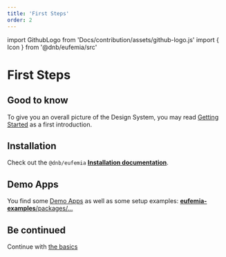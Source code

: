 ```yaml
---
title: 'First Steps'
order: 2
---
```


import GithubLogo from 'Docs/contribution/assets/github-logo.js'
import { Icon } from '@dnb/eufemia/src'

# First Steps

## Good to know

To give you an overall picture of the Design System, you may read [Getting Started](/uilib/getting-started) as a first introduction.

## Installation

Check out the `@dnb/eufemia` **[Installation documentation](/uilib/usage/#installation)**.

## Demo Apps

You find some [Demo Apps](/uilib/getting-started/demos) as well as some setup examples: [<Icon icon={GithubLogo} size="default" /> **eufemia-examples**/packages/...](https://github.com/dnbexperience/eufemia-examples/tree/main/packages)

## Be continued

Continue with [the basics](/uilib/usage/first-steps/the-basics)
